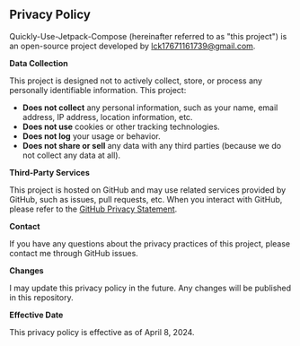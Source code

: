 ## Privacy Policy

Quickly-Use-Jetpack-Compose (hereinafter referred to as "this project") is an open-source project developed by lck17671161739@gmail.com.

**Data Collection**

This project is designed not to actively collect, store, or process any personally identifiable information. This project:

* **Does not collect** any personal information, such as your name, email address, IP address, location information, etc.
* **Does not use** cookies or other tracking technologies.
* **Does not log** your usage or behavior.
* **Does not share or sell** any data with any third parties (because we do not collect any data at all).

**Third-Party Services**

This project is hosted on GitHub and may use related services provided by GitHub, such as issues, pull requests, etc. When you interact with GitHub, please refer to the [GitHub Privacy Statement](https://docs.github.com/en/site-policy/privacy-policies/github-privacy-statement).

**Contact**

If you have any questions about the privacy practices of this project, please contact me through GitHub issues.

**Changes**

I may update this privacy policy in the future. Any changes will be published in this repository.

**Effective Date**

This privacy policy is effective as of April 8, 2024.